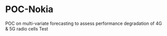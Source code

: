 # POC-Nokia
POC on multi-variate forecasting to assess performance degradation of 4G &amp; 5G radio cells
Test
